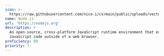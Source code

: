 ```yaml
---
icon: >-
  https://raw.githubusercontent.com/nico-i/cv/main/public/uploads/vector/logos/nodejs.svg
name: Node.js
url: 'https://nodejs.org'
description: >
  An open-source, cross-platform JavaScript runtime environment that executes
  JavaScript code outside of a web browser.
proficiency: 80
priority: 7
---
```


